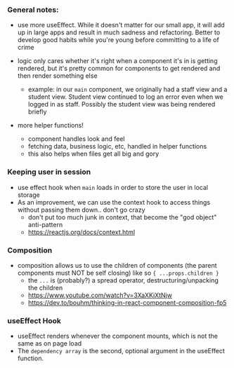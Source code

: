 
### General notes:
  - use more useEffect. While it doesn't matter for our small app, it will add up in large apps and result in much sadness and refactoring. Better to develop good habits while you're young before committing to a life of crime
  - logic only cares whether it's right when a component it's in is getting rendered, but it's pretty common for components to get rendered and then render something else
    - example: in our `main` component, we originally had a staff view and a student view. Student view continued to log an error even when we logged in as staff. Possibly the student view was being rendered briefly 

  - more helper functions! 
    - component handles look and feel
    - fetching data, business logic, etc, handled in helper functions 
    - this also helps when files get all big and gory 
  
### Keeping user in session
  - use effect hook when `main` loads in order to store the user in local storage
  - As an improvement, we can use the context hook to access things without passing them down.. don't go crazy 
    - don't put too much junk in context, that become the "god object" anti-pattern
    - https://reactjs.org/docs/context.html

### Composition
- composition allows us to use the children of components (the parent components must NOT be self closing) like so `{ ...props.children }` 
    - the `...` is (probably?) a spread operator, destructuring/unpacking the children 
    - https://www.youtube.com/watch?v=3XaXKiXtNjw
    - https://dev.to/bouhm/thinking-in-react-component-composition-fp5

### useEffect Hook
- useEffect renders whenever the component mounts, which is not the same as on page load
- The `dependency array` is the second, optional argument in the useEffect function. 
    <!-- TODO: flesh out this understanding more? -->
    <!-- Extension: Better Comments -->